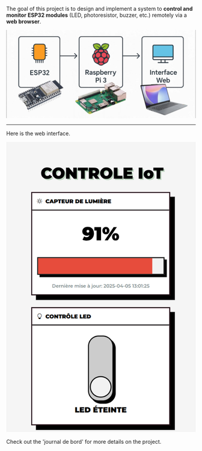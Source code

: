 The goal of this project is to design and implement a system to **control and monitor** **ESP32 modules** (LED, photoresistor, buzzer, etc.) remotely via a **web browser**.


![alt text](attachements/project.jpg)


---
Here is the web interface. 


![alt text](attachements/web_interface.png)


Check out the 'journal de bord' for more details on the project.